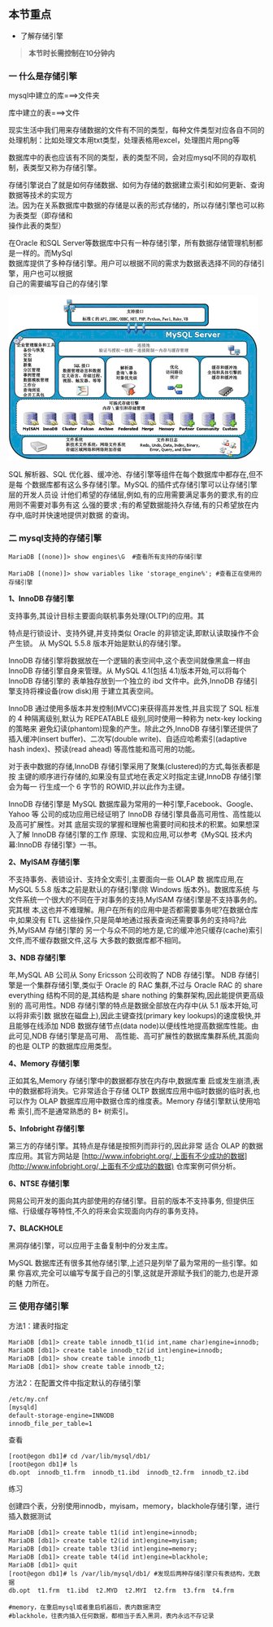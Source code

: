 ## 本节重点

* 了解存储引擎

> **本节时长需控制在10分钟内**

### 一 什么是存储引擎

mysql中建立的库===&gt;文件夹

库中建立的表===&gt;文件

现实生活中我们用来存储数据的文件有不同的类型，每种文件类型对应各自不同的处理机制：比如处理文本用txt类型，处理表格用excel，处理图片用png等

数据库中的表也应该有不同的类型，表的类型不同，会对应mysql不同的存取机制，表类型又称为存储引擎。

存储引擎说白了就是如何存储数据、如何为存储的数据建立索引和如何更新、查询数据等技术的实现方  
法。因为在关系数据库中数据的存储是以表的形式存储的，所以存储引擎也可以称为表类型（即存储和  
操作此表的类型）

在Oracle 和SQL Server等数据库中只有一种存储引擎，所有数据存储管理机制都是一样的。而MySql  
数据库提供了多种存储引擎。用户可以根据不同的需求为数据表选择不同的存储引擎，用户也可以根据  
自己的需要编写自己的存储引擎

![](/assets/chapter8/存储引擎.png)

SQL 解析器、SQL 优化器、缓冲池、存储引擎等组件在每个数据库中都存在,但不是每 个数据库都有这么多存储引擎。MySQL 的插件式存储引擎可以让存储引擎层的开发人员设 计他们希望的存储层,例如,有的应用需要满足事务的要求,有的应用则不需要对事务有这 么强的要求 ;有的希望数据能持久存储,有的只希望放在内存中,临时并快速地提供对数据 的查询。

### 二 mysql支持的存储引擎

```
MariaDB [(none)]> show engines\G  #查看所有支持的存储引擎

MariaDB [(none)]> show variables like 'storage_engine%'; #查看正在使用的存储引擎
```

**1、InnoDB 存储引擎**

支持事务,其设计目标主要面向联机事务处理\(OLTP\)的应用。其

特点是行锁设计、支持外键,并支持类似 Oracle 的非锁定读,即默认读取操作不会产生锁。 从 MySQL 5.5.8 版本开始是默认的存储引擎。

InnoDB 存储引擎将数据放在一个逻辑的表空间中,这个表空间就像黑盒一样由 InnoDB 存储引擎自身来管理。从 MySQL 4.1\(包括 4.1\)版本开始,可以将每个 InnoDB 存储引擎的 表单独存放到一个独立的 ibd 文件中。此外,InnoDB 存储引擎支持将裸设备\(row disk\)用 于建立其表空间。

InnoDB 通过使用多版本并发控制\(MVCC\)来获得高并发性,并且实现了 SQL 标准 的 4 种隔离级别,默认为 REPEATABLE 级别,同时使用一种称为 netx-key locking 的策略来 避免幻读\(phantom\)现象的产生。除此之外,InnoDB 存储引擎还提供了插入缓冲\(insert buffer\)、二次写\(double write\)、自适应哈希索引\(adaptive hash index\)、预读\(read ahead\) 等高性能和高可用的功能。

对于表中数据的存储,InnoDB 存储引擎采用了聚集\(clustered\)的方式,每张表都是按 主键的顺序进行存储的,如果没有显式地在表定义时指定主键,InnoDB 存储引擎会为每一 行生成一个 6 字节的 ROWID,并以此作为主键。

InnoDB 存储引擎是 MySQL 数据库最为常用的一种引擎,Facebook、Google、Yahoo 等 公司的成功应用已经证明了 InnoDB 存储引擎具备高可用性、高性能以及高可扩展性。对其 底层实现的掌握和理解也需要时间和技术的积累。如果想深入了解 InnoDB 存储引擎的工作 原理、实现和应用,可以参考《MySQL 技术内幕:InnoDB 存储引擎》一书。

**2、MyISAM 存储引擎**

不支持事务、表锁设计、支持全文索引,主要面向一些 OLAP 数 据库应用,在 MySQL 5.5.8 版本之前是默认的存储引擎\(除 Windows 版本外\)。数据库系统 与文件系统一个很大的不同在于对事务的支持,MyISAM 存储引擎是不支持事务的。究其根 本,这也并不难理解。用户在所有的应用中是否都需要事务呢?在数据仓库中,如果没有 ETL 这些操作,只是简单地通过报表查询还需要事务的支持吗?此外,MyISAM 存储引擎的 另一个与众不同的地方是,它的缓冲池只缓存\(cache\)索引文件,而不缓存数据文件,这与 大多数的数据库都不相同。

**3、NDB 存储引擎**

年,MySQL AB 公司从 Sony Ericsson 公司收购了 NDB 存储引擎。 NDB 存储引擎是一个集群存储引擎,类似于 Oracle 的 RAC 集群,不过与 Oracle RAC 的 share everything 结构不同的是,其结构是 share nothing 的集群架构,因此能提供更高级别的 高可用性。NDB 存储引擎的特点是数据全部放在内存中\(从 5.1 版本开始,可以将非索引数 据放在磁盘上\),因此主键查找\(primary key lookups\)的速度极快,并且能够在线添加 NDB 数据存储节点\(data node\)以便线性地提高数据库性能。由此可见,NDB 存储引擎是高可用、 高性能、高可扩展性的数据库集群系统,其面向的也是 OLTP 的数据库应用类型。

**4、Memory 存储引擎**

正如其名,Memory 存储引擎中的数据都存放在内存中,数据库重 启或发生崩溃,表中的数据都将消失。它非常适合于存储 OLTP 数据库应用中临时数据的临时表,也可以作为 OLAP 数据库应用中数据仓库的维度表。Memory 存储引擎默认使用哈希 索引,而不是通常熟悉的 B+ 树索引。

**5、Infobright 存储引擎**

第三方的存储引擎。其特点是存储是按照列而非行的,因此非常 适合 OLAP 的数据库应用。其官方网站是 [http://www.infobright.org/,上面有不少成功的数据](http://www.infobright.org/,上面有不少成功的数据) 仓库案例可供分析。

**6、NTSE 存储引擎**

网易公司开发的面向其内部使用的存储引擎。目前的版本不支持事务, 但提供压缩、行级缓存等特性,不久的将来会实现面向内存的事务支持。

**7、BLACKHOLE**

黑洞存储引擎，可以应用于主备复制中的分发主库。

MySQL 数据库还有很多其他存储引擎,上述只是列举了最为常用的一些引擎。如果 你喜欢,完全可以编写专属于自己的引擎,这就是开源赋予我们的能力,也是开源的魅 力所在。

### 三 使用存储引擎

方法1：建表时指定

```
MariaDB [db1]> create table innodb_t1(id int,name char)engine=innodb;
MariaDB [db1]> create table innodb_t2(id int)engine=innodb;
MariaDB [db1]> show create table innodb_t1;
MariaDB [db1]> show create table innodb_t2;
```

方法2：在配置文件中指定默认的存储引擎

```
/etc/my.cnf
[mysqld]
default-storage-engine=INNODB
innodb_file_per_table=1
```

查看

```
[root@egon db1]# cd /var/lib/mysql/db1/
[root@egon db1]# ls
db.opt  innodb_t1.frm  innodb_t1.ibd  innodb_t2.frm  innodb_t2.ibd
```

练习

创建四个表，分别使用innodb，myisam，memory，blackhole存储引擎，进行插入数据测试

```
MariaDB [db1]> create table t1(id int)engine=innodb;
MariaDB [db1]> create table t2(id int)engine=myisam;
MariaDB [db1]> create table t3(id int)engine=memory;
MariaDB [db1]> create table t4(id int)engine=blackhole;
MariaDB [db1]> quit
[root@egon db1]# ls /var/lib/mysql/db1/ #发现后两种存储引擎只有表结构，无数据
db.opt  t1.frm  t1.ibd  t2.MYD  t2.MYI  t2.frm  t3.frm  t4.frm

#memory，在重启mysql或者重启机器后，表内数据清空
#blackhole，往表内插入任何数据，都相当于丢入黑洞，表内永远不存记录
```



